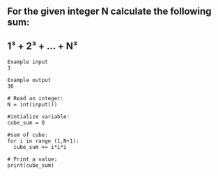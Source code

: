 ## For the given integer N calculate the following sum:
## 1³ + 2³ + ... + N³

```
Example input
3

Example output
36
```

```
# Read an integer:
N = int(input())

#intialize variable:
cube_sum = 0 

#sum of cube:
for i in range (1,N+1):
  cube_sum += i*i*i

# Print a value:
print(cube_sum)

```

